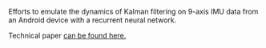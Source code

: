 Efforts to emulate the dynamics of Kalman filtering on 9-axis IMU data from an Android device with a recurrent neural network. 

Technical paper [can be found here.](https://goo.gl/rXtvYk "indoor-inertial-localization.pdf")